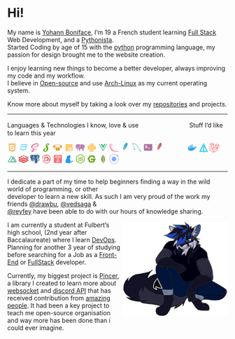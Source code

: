 # Hi!

My name is [Yohann Boniface](https://www.linkedin.com/in/yohann-boniface/), I’m 19 a French student learning 
[Full Stack](https://www.freecodecamp.org/news/what-is-a-full-stack-developer-back-end-front-end-full-stack-engineer/) 
Web Development, and a [Pythonista](https://www.linkedin.com/pulse/what-pythonistas-aakash-padhiyar). <br> 
Started Coding by age of 15 with the [python](https://www.python.org/) programming language, my passion for design
brought me to the website creation. 

I enjoy learning new things to become a better developer, always improving my code and my workflow.<br>
I believe in [Open-source](https://en.wikipedia.org/wiki/Open_source) and use [Arch-Linux](https://archlinux.org/) as my
current operating system.


Know more about myself by taking a look over my [repositories](https://github.com/Sigmanificient?tab=repositories) and 
projects.

<hr>

Languages & Technologies I know, love & use 　　　　　　　　Stuff I’d like to learn this year

<div>
<img src="icons/html.svg" width="22px">
<img src="icons/css_dark.svg" width="22px">
<img src="icons/scss.svg" width="22px">
<img src="icons/stylus.svg" width="22px">
<img src="icons/pug.svg" width="22px">
<img src="icons/js.svg" width="22px">
<img src="icons/php.svg" width="22px">
<img src="icons/python.svg" width="22px">
<img src="icons/vue.svg" width="22px">
<img src="icons/flask.svg" width="22px">
<img src="icons/sqlite.svg" width="22px">
<img src="icons/sql.svg" width="22px">
<img src="icons/shell.svg" width="22px">
<img src="icons/htaccess.svg" width="22px"> 　　　 
<img src="icons/docker.svg" width="22px">
<img src="icons/apl.svg" width="22px">
<img src="icons/laravel.svg" width="22px">
<img src="icons/nuxt.svg" width="22px">
<img src="icons/redis.svg" width="22px">
<img src="icons/pgsql.svg" width="22px">
<img src="icons/postcss.svg" width="22px">
<img src="icons/travis.svg" width="22px">
<img src="icons/yarn.svg" width="22px">
<img src="icons/nodejs.svg" width="22px">
<img src="icons/nginx.svg" width="22px">
<img src="icons/mongodb.svg" width="22px">
<img src="icons/ionic.svg" width="22px">
</div>

<hr>

I dedicate a part of my time to help beginners finding a way in the wild world of programming, or other<br>
developer to learn a new skill. As such I am very proud of the work my friends [@drawbu](https://github.com/drawbu/),
[@vedsaga](https://github.com/Vedsaga/) &<br>
[@reyfey](https://github.com/Reyfey/) have been able to do with our hours of knowledge sharing.

<img src="svg/sigma.svg" align="right" width="240">

I am currently a student at Fulbert’s high school, (2nd year after Baccalaureate) where I learn 
[DevOps](https://en.wikipedia.org/wiki/DevOps/).
Planning for another 3 year of studying before searching for a Job as a 
[Front-End](https://en.wikipedia.org/wiki/Front-end_web_development) or 
[FullStack](https://en.wikipedia.org/w/index.php?title=Full_stack) developer.

Currently, my biggest project is [Pincer](https://pincer.dev), a library I created to learn more about 
[websocket](https://en.wikipedia.org/wiki/WebSocket) and
[discord API](https://discord.dev) that has received contribution from 
[amazing people](https://github.com/Pincer-org/Pincer/graphs/contributors). It had been a key project to teach
me open-source organisation and way more has been done than i could ever imagine.
